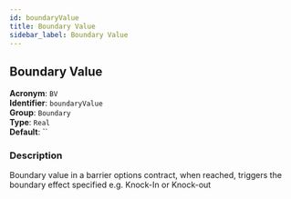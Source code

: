 ```yaml
---
id: boundaryValue
title: Boundary Value
sidebar_label: Boundary Value
---
```


## Boundary Value

**Acronym**: `BV`  
**Identifier**: `boundaryValue`  
**Group**: `Boundary`  
**Type**: `Real`  
**Default**: ``  

### Description
Boundary value in a barrier options contract, when reached, triggers the boundary effect specified e.g. Knock-In or Knock-out
